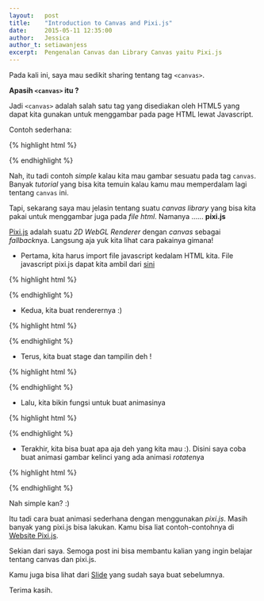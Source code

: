 ```yaml
---
layout:   post
title:    "Introduction to Canvas and Pixi.js"
date:     2015-05-11 12:35:00
author:   Jessica
author_t: setiawanjess
excerpt:  Pengenalan Canvas dan Library Canvas yaitu Pixi.js
---
```

Pada kali ini, saya mau sedikit sharing tentang tag `<canvas>`.

**Apasih `<canvas>` itu ?**

Jadi `<canvas>` adalah salah satu tag yang disediakan oleh HTML5 yang dapat kita gunakan untuk menggambar pada page HTML lewat Javascript.

Contoh sederhana:

{% highlight html %}
<!DOCTYPE html>
<html lang="en">
<head>
    <meta charset="UTF-8">
    <title>Contoh Canvas</title>
</head>
<body>
    <canvas id='canvasId' width='500' height='500'></canvas>
</body>
<script>
    var canvas = document.getElementById('canvasId');
    var context = canvas.getContext("2d");
    
    context.beginPath();
    context.moveTo(100, 150);
    context.lineTo(450, 50);
    context.lineWidth = 15;
    context.stroke();
</script>
</html>

{% endhighlight %}


Nah, itu tadi contoh *simple* kalau kita mau gambar sesuatu pada tag `canvas`.
Banyak *tutorial* yang bisa kita temuin kalau kamu mau memperdalam lagi tentang `canvas` ini.

Tapi, sekarang saya mau jelasin tentang suatu *canvas library* yang bisa kita pakai untuk menggambar juga pada *file html*. Namanya ...... **pixi.js**

[Pixi.js](www.pixijs.com) adalah suatu *2D WebGL Renderer* dengan *canvas* sebagai *fallback*nya. Langsung aja yuk kita lihat cara pakainya gimana!

* Pertama, kita harus import file javascript kedalam HTML kita. 
File javascript pixi.js dapat kita ambil dari <a href="https://github.com/GoodBoyDigital/pixi.js">sini</a>
    
{% highlight html %}
<script src="pixi.js"></script>
{% endhighlight %}

* Kedua, kita buat renderernya :)
    
{% highlight html %}
<script>
    var renderer = new PIXI.autoDetectRenderer(400,300);
    document.body.appendChild(renderer.view);
</script>
{% endhighlight %}

* Terus, kita buat stage dan tampilin deh !
        
{% highlight html %}
<script>
    var renderer = new PIXI.autoDetectRenderer(400,300);
    document.body.appendChild(renderer.view);

    var stage = new PIXI.Stage(0xFFD800);
    
    renderer.render(stage);
</script>
{% endhighlight %}

* Lalu, kita bikin fungsi untuk buat animasinya

{% highlight html %}
<script>
    var renderer = new PIXI.autoDetectRenderer(400,300);
    document.body.appendChild(renderer.view);

    var stage = new PIXI.Stage(0xFFD800);

    requestAnimFrame(animation);

    function animation () {

        renderer.render(stage);
        requestAnimFrame(animation);
    }
</script>
{% endhighlight %}

* Terakhir, kita bisa buat apa aja deh yang kita mau :).
Disini saya coba buat animasi gambar kelinci yang ada animasi *rotate*nya

{% highlight html %}
<script>
    var renderer = new PIXI.autoDetectRenderer(400,300);
    document.body.appendChild(renderer.view);

    var stage = new PIXI.Stage(0xFFD800);

    var texture = new PIXI.Texture.fromImage('bunny.png');
    var bunny = new PIXI.Sprite(texture);

    bunny.position.x = 200;
    bunny.position.y = 150;
    bunny.anchor.x = 0.5;
    bunny.anchor.y = 0.5;

    stage.addChild(bunny);

    requestAnimFrame(animation);

    function animation () {

        bunny.rotation += 1;

        renderer.render(stage);
        requestAnimFrame(animation);
    }
</script>
{% endhighlight %}

Nah simple kan? :)

Itu tadi cara buat animasi sederhana dengan menggunakan *pixi.js*. Masih banyak yang pixi.js bisa lakukan. Kamu bisa liat contoh-contohnya di [Website Pixi.js](www.pixijs.com).

Sekian dari saya. Semoga post ini bisa membantu kalian yang ingin belajar tentang canvas dan pixi.js.

Kamu juga bisa lihat dari [Slide](https://speakerdeck.com/setiawanjeje/sharing-knowledge-pixi-dot-js) yang sudah saya buat sebelumnya.

Terima kasih.